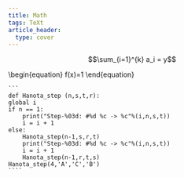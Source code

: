 ```yaml
---
title: Math
tags: TeXt
article_header:
  type: cover
---
```

$$\sum_{i=1}^{k} a_i = y$$

\begin{equation}
    f(x)=1
\end{equation}

    ```
    def Hanota_step (n,s,t,r):
    global i
    if n == 1:
        print("Step-%03d: #%d %c -> %c"%(i,n,s,t))
        i = i + 1
    else:
        Hanota_step(n-1,s,r,t)
        print("Step-%03d: #%d %c -> %c"%(i,n,s,t))
        i = i + 1
        Hanota_step(n-1,r,t,s)
    Hanota_step(4,'A','C','B')
    ````
